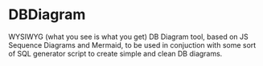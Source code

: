# DBDiagram
WYSIWYG (what you see is what you get) DB Diagram tool, based on JS Sequence Diagrams and Mermaid, to be used in conjuction with some sort of SQL generator script to create simple and clean DB diagrams.
